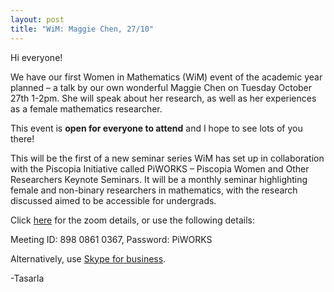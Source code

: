 ```yaml
---
layout: post
title: "WiM: Maggie Chen, 27/10"
---
```

Hi everyone!

We have our first Women in Mathematics (WiM) event of the academic  year planned – a talk by our own wonderful Maggie Chen on Tuesday October 27th 1-2pm. She will speak about her research, as well as her experiences as a female mathematics researcher.

This event is **open for everyone to attend** and I hope to see lots of you there!



This will be the first of a new seminar series WiM has set up in collaboration with the Piscopia Initiative called PiWORKS – Piscopia Women and Other Researchers Keynote Seminars. It will be a monthly seminar highlighting female and non-binary researchers in mathematics, with the research discussed aimed to be accessible for undergrads.



Click [here](https://cardiff.zoom.us/j/89808610367?pwd=NGFKRnYzYUFWL3NNSllLSlFhVjlOZz09) for the zoom details, or use the following details:

Meeting ID: 898 0861 0367, 
Password: PiWORKS



Alternatively, use [Skype for business](https://cardiff.zoom.us/skype/89808610367).

-Tasarla
